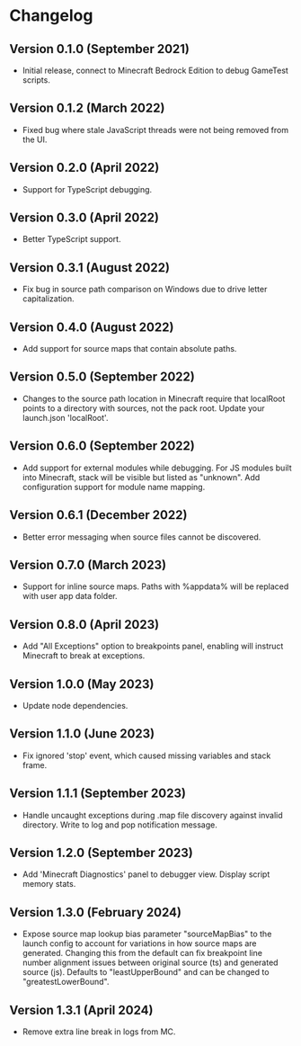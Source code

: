 # Changelog

## Version 0.1.0 (September 2021)

- Initial release, connect to Minecraft Bedrock Edition to debug GameTest scripts.

## Version 0.1.2 (March 2022)

- Fixed bug where stale JavaScript threads were not being removed from the UI.

## Version 0.2.0 (April 2022)

- Support for TypeScript debugging.

## Version 0.3.0 (April 2022)

- Better TypeScript support.

## Version 0.3.1 (August 2022)

- Fix bug in source path comparison on Windows due to drive letter capitalization.

## Version 0.4.0 (August 2022)

- Add support for source maps that contain absolute paths.

## Version 0.5.0 (September 2022)

- Changes to the source path location in Minecraft require that localRoot points to a directory with sources, not the pack root. Update your launch.json 'localRoot'.

## Version 0.6.0 (September 2022)

- Add support for external modules while debugging. For JS modules built into Minecraft, stack will be visible but listed as "unknown". Add configuration support for module name mapping.

## Version 0.6.1 (December 2022)

- Better error messaging when source files cannot be discovered.

## Version 0.7.0 (March 2023)

- Support for inline source maps. Paths with %appdata% will be replaced with user app data folder.

## Version 0.8.0 (April 2023)

- Add "All Exceptions" option to breakpoints panel, enabling will instruct Minecraft to break at exceptions.

## Version 1.0.0 (May 2023)

- Update node dependencies.

## Version 1.1.0 (June 2023)

- Fix ignored 'stop' event, which caused missing variables and stack frame.

## Version 1.1.1 (September 2023)

- Handle uncaught exceptions during .map file discovery against invalid directory. Write to log and pop notification message.

## Version 1.2.0 (September 2023)

- Add 'Minecraft Diagnostics' panel to debugger view. Display script memory stats.

## Version 1.3.0 (February 2024)

- Expose source map lookup bias parameter "sourceMapBias" to the launch config to account for variations in how source maps are generated. Changing this from the default can fix breakpoint line number alignment issues between original source (ts) and generated source (js). Defaults to "leastUpperBound" and can be changed to "greatestLowerBound".

## Version 1.3.1 (April 2024)

- Remove extra line break in logs from MC.
